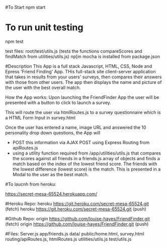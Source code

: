 
#To Start
npm start

# To run unit testing
npm test

test files:
root/test/utils.js (tests the functions compareScores and findMatch from utilities/utils.js)
np[m mocha is installed from package.json

#Description
This App is a full stack Javascript, HTML, CSS, Node and Epress 'Friend Finding' App.
THis full-stack site client-server application that takes in results from your users' surveys, then compares their answers with those from other users. The app then displays the name and picture of the user with the best overall match.

How the App works:
Upon launching the FriendFinder App the user will be presented with a button to click to launch a survey.

This will route the user via htmlRoutes.js to a survey questionnaire which is a HTML Form Input in survey.html

Once the user has entered a name, image URL and answered the 10 personality drop down questions, the App will 
- POST this information via AJAX POST using Express Routing from apiRoutes.js 
- using a utility function required from /app/utilities/utils.js that compares the scores against all friends in a friends.js  array of objects and finds a match based on the index of the lowest friend score. The friends with the lowest difference (lowest score) is the match. This is presented in a Modal to the user as the best match.

#To laucnh from heroku: 

https://secret-mesa-65524.herokuapp.com/

#Heroku Repo:
heroku  https://git.heroku.com/secret-mesa-65524.git (fetch)
heroku  https://git.heroku.com/secret-mesa-65524.git (push)



#Github Repo:
origin  https://github.com/louise-hayes/FriendFinder.git (fetch)
origin  https://github.com/louise-hayes/FriendFinder.git (push)


#Files:
Server.js
app/friends.js
    data/
    public/home.html, survey.html
    routing/apiRoutes.js, htmlRoutes.js
    utilities/utils.js
test/utils.js



